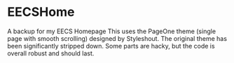 EECSHome
========

A backup for my EECS Homepage
This uses the PageOne theme (single page with smooth scrolling) designed by Styleshout. The original theme has been significantly stripped down. Some parts are hacky, but the code is overall robust and should last.